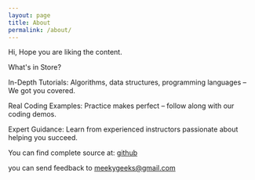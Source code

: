 ```yaml
---
layout: page
title: About
permalink: /about/
---
```


Hi,
Hope you are liking the content.

What's in Store?

In-Depth Tutorials: Algorithms, data structures, programming languages – We got you covered.

Real Coding Examples: Practice makes perfect – follow along with our coding demos.

Expert Guidance: Learn from experienced instructors passionate about helping you succeed.


You can find complete source at:
[github](https://github.com/meekygeeks/leetcode)

you can send feedback to meekygeeks@gmail.com
